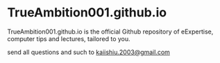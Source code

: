 # TrueAmbition001.github.io

TrueAmbition001.github.io is the official Github repository of eExpertise, computer tips and lectures, tailored to you.

send all questions and such to kaiishiu.2003@gmail.com

